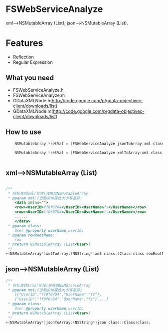 FSWebServiceAnalyze
===========

xml-->NSMutableArray (List<Class>);
json-->NSMutableArray (List<Class>).

Features
========

* Reflection
* Regular Expression

What you need
---

* FSWebServiceAnalyze.h
* FSWebServiceAnalyze.m
* GDataXMLNode.h(http://code.google.com/p/gdata-objectivec-client/downloads/list)
* GDataXMLNode.m(http://code.google.com/p/gdata-objectivec-client/downloads/list)

How to use
---  

```objective-c
    NSMutableArray *retVal = [FSWebServiceAnalyze jsonToArray:xml class:Entity.class];
    
    NSMutableArray *retVal = [FSWebServiceAnalyze xmlToArray:xml class:Entity.class rowRootName:@"row"];
    
```

## xml-->NSMutableArray (List<Class>)

```objective-c

/**
 * 将标准的xml(实体)转换成NSMutableArray
 * @param xml:(忽略实体属性大小写差异)
    <data xmlns="">
    <row><UserID>ff0f0704</UserID><UserName>fs</UserName></row>
    <row><UserID>ff0f0704</UserID><UserName>fs</UserName></row>
    ......
    </data>
 * @param class:
    User @property userName,userID;
 * @param rowRootName:
    row
 * @return NSMutableArray (List<User>)
 */
+(NSMutableArray*)xmlToArray:(NSString*)xml class:(Class)class rowRootName:rowRootName;
```


## json-->NSMutableArray (List<Class>)

```objective-c
/**
 * 将标准的Json(实体)转换成NSMutableArray
 * @param xml:(忽略实体属性大小写差异)
    [{"UserID":"ff0f0704","UserName":"fs"},
    {"UserID":"ff0f0704","UserName":"fs"},...]
 * @param class:
    User @property userName,userID;
 * @return NSMutableArray (List<User>)
 */
+(NSMutableArray*)jsonToArray:(NSString*)json class:(Class)class;    
```
